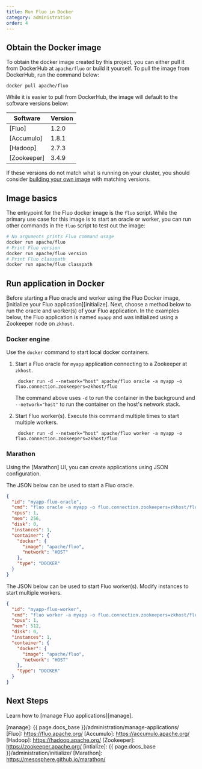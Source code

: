 ```yaml
---
title: Run Fluo in Docker
category: administration
order: 4
---
```


## Obtain the Docker image

To obtain the docker image created by this project, you can either pull it from DockerHub at
`apache/fluo` or build it yourself. To pull the image from DockerHub, run the command below:

    docker pull apache/fluo

While it is easier to pull from DockerHub, the image will default to the software versions below:

| Software    | Version |
|-------------|---------|
| [Fluo]      | 1.2.0   |
| [Accumulo]  | 1.8.1   |
| [Hadoop]    | 2.7.3   |
| [Zookeeper] | 3.4.9   |

If these versions do not match what is running on your cluster, you should consider [building
your own image][build-image] with matching versions.

## Image basics

The entrypoint for the Fluo docker image is the `fluo` script. While the primary use
case for this image is to start an oracle or worker, you can run other commands in the
`fluo` script to test out the image:

```bash
# No arguments prints Fluo command usage
docker run apache/fluo
# Print Fluo version
docker run apache/fluo version
# Print Fluo classpath
docker run apache/fluo classpath
```

## Run application in Docker

Before starting a Fluo oracle and worker using the Fluo Docker image, [initialize your Fluo application][initialize]. 
Next, choose a method below to run the oracle and worker(s) of your Fluo application. In the examples below, the Fluo
application is named `myapp` and was initialized using a Zookeeper node on `zkhost`.

### Docker engine

Use the `docker` command to start local docker containers.

1. Start a Fluo oracle for `myapp` application connecting to a Zookeeper at `zkhost`.

        docker run -d --network="host" apache/fluo oracle -a myapp -o fluo.connection.zookeepers=zkhost/fluo

    The command above uses `-d` to run the container in the background and `--network="host"` to run the container
    on the host's network stack.

2. Start Fluo worker(s). Execute this command multiple times to start multiple workers.

        docker run -d --network="host" apache/fluo worker -a myapp -o fluo.connection.zookeepers=zkhost/fluo

### Marathon

Using the [Marathon] UI, you can create applications using JSON configuration.

The JSON below can be used to start a Fluo oracle.

```json
{
  "id": "myapp-fluo-oracle",
  "cmd": "fluo oracle -a myapp -o fluo.connection.zookeepers=zkhost/fluo",
  "cpus": 1,
  "mem": 256,
  "disk": 0,
  "instances": 1,
  "container": {
    "docker": {
      "image": "apache/fluo",
      "network": "HOST"
    },
    "type": "DOCKER"
  }
}
```

The JSON below can be used to start Fluo worker(s). Modify instances to start multiple workers.

```json
{
  "id": "myapp-fluo-worker",
  "cmd": "fluo worker -a myapp -o fluo.connection.zookeepers=zkhost/fluo",
  "cpus": 1,
  "mem": 512,
  "disk": 0,
  "instances": 1,
  "container": {
    "docker": {
      "image": "apache/fluo",
      "network": "HOST"
    },
    "type": "DOCKER"
  }
}
```

## Next Steps

Learn how to [manage Fluo applications][manage].

[build-image]: https://github.com/apache/fluo-docker/blob/master/README.md#build-the-docker-image
[manage]: {{ page.docs_base }}/administration/manage-applications/
[Fluo]: https://fluo.apache.org/
[Accumulo]: https://accumulo.apache.org/
[Hadoop]: https://hadoop.apache.org/
[Zookeeper]: https://zookeeper.apache.org/
[intialize]: {{ page.docs_base }}/administration/initialize/
[Marathon]: https://mesosphere.github.io/marathon/
